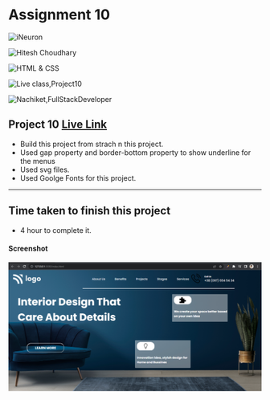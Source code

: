 # Assignment 10

![iNeuron](https://img.shields.io/badge/iNeuron-Full--Stack--Bootcamp-green)

![Hitesh Choudhary](https://img.shields.io/badge/Hitesh--Choudhary-LCO-red)

![HTML & CSS](https://img.shields.io/badge/HTML-CSS-orange)

![Live class,Project10](https://img.shields.io/badge/LIVE--CLASS-PROJECT--10-darkgrey)

![Nachiket,FullStackDeveloper](https://img.shields.io/badge/Nachiket%20Keripale-Full--Stack--Developer-brightgreen)

## Project 10 [Live Link](https://nachiketkeripaleproject10.netlify.app/)

- Build this project from strach n this project.
- Used gap property and border-bottom property to show underline for the menus
- Used svg files.
- Used Goolge Fonts for this project.

---

## Time taken to finish this project

-   4 hour to complete it.

#### Screenshot

![Project10](./screenshotproject10.png) 

